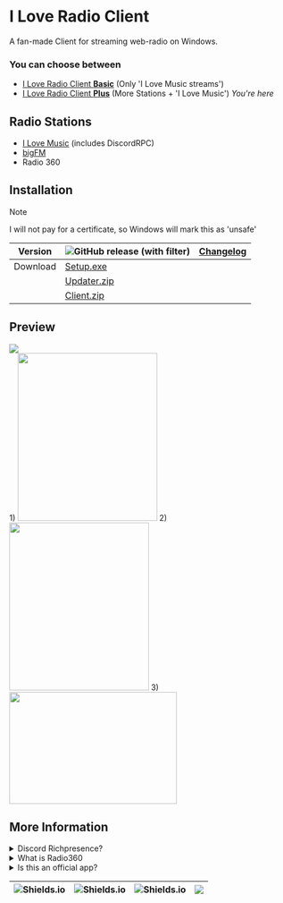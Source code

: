 
# I Love Radio Client 

A fan-made Client for streaming web-radio on Windows.


### You can choose between
- [I Love Radio Client **Basic**](https://github.com/MauriceX24/I-Love-Radio-Client/tree/basic) (Only 'I Love Music streams')
- [I Love Radio Client **Plus**](https://github.com/MauriceX24/I-Love-Radio-Client/tree/release) (More Stations + 'I Love Music') _You're here_


## Radio Stations

 - [I Love Music](https://ilovemusic.de) (includes DiscordRPC)
 - [bigFM](https://www.bigfm.de)
 - Radio 360



## Installation

> [!Note]
> I will not pay for a certificate, so Windows will mark this as 'unsafe'

|Version| ![GitHub release (with filter)](https://img.shields.io/github/v/release/MauriceX24/I-Love-Radio-Client?logo=windows10&label=version) | [Changelog](https://raw.githubusercontent.com/MauriceX24/I-Love-Radio-Client/resources/version-changelog "Click this holy link") |
|---|---| ---|
|Download|[Setup.exe](https://drive.proton.me/urls/MYE1WHHAN0#EW1SCV4dsGaY)|
| | [Updater.zip](https://drive.proton.me/urls/T8PJVG8NRG#MeulEB2cDKAu) |
| | [Client.zip](https://github.com/MauriceX24/I-Love-Radio-Client/archive/release.zip)|



    
## Preview

<p>
    <img src="https://i.imgur.com/hTEJCE8.png"> <br>
  1)
    <img src="https://i.imgur.com/kiWUTOq.png" width="250" height="300">
  2)
    <img src="https://i.imgur.com/D6fL1jl.gif" width="250" height="300">
  3)
    <img src="https://i.imgur.com/wQjXcg7.gif" width="300" height="200">
</p>

## More Information

<details>
<summary>Discord Richpresence?</summary>
Yep. This Client works with Discord, for 'I Love Music' only.
</details>

<details>
<summary>What is Radio360</summary>
Everyone can request a Radiostation for this channel.
So I would call it: A big Communitybased station
</details>

<details>
<summary>Is this an official app?</summary>
Noup. I just thought it would be cool while playing Minecraft.
</details>

| ![Shields.io](https://img.shields.io/github/v/release/MauriceX24/I-Love-Radio-Client?display_name=release&label=Latest%20Client%20Version&logo=Windows) | ![Shields.io](https://img.shields.io/github/last-commit/MauriceX24/I-Love-Radio-Client/release?label=Latest%20Update&logo=GitHub) | ![Shields.io](https://img.shields.io/github/repo-size/MauriceX24/I-Love-Radio-Client?label=Project%20Size&logo=GitHub) | ![](https://img.shields.io/github/downloads/MauriceX24/I-Love-Radio-Client/total?style=flat&logo=files&logoColor=white&label=Downloads&color=blue) |
| ----- | ----- | ----- | ----- |
